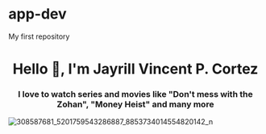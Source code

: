 # app-dev
My first repository
<h1 align="center">Hello 👋, I'm Jayrill Vincent P. Cortez </h1>
<h3 align="center">I love to watch series and movies like "Don't mess with the Zohan", "Money Heist" and many more</h3>

![308587681_5201759543286887_8853734014554820142_n](https://user-images.githubusercontent.com/91954115/207755159-569fe0fd-eaf4-4b8b-98f8-29d9f0f571df.jpg)
